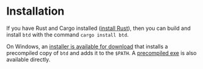 # Installation

If you have Rust and Cargo installed ([install Rust](https://www.rust-lang.org/tools/install)), then you can build and install `btd` with the command `cargo install btd`.

On Windows, an [installer is available for download](`https://github.com/BrandonXLF/btd/releases/latest/download/btd-installer.exe`) that installs a precompiled copy of `btd` and adds it to the `$PATH`. A [precompiled exe](`https://github.com/BrandonXLF/btd/releases/latest/download/btd.exe) is also available directly.
